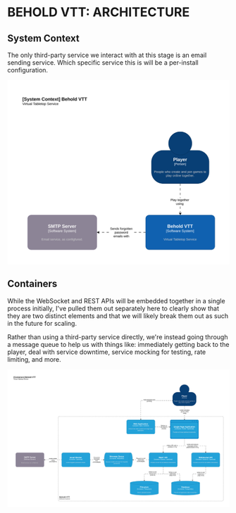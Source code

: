 BEHOLD VTT: ARCHITECTURE
========================

## System Context

The only third-party service we interact with at this stage is an email sending service.  Which
specific service this is will be a per-install configuration.

![C4 System Context Diagram](./images/c4-context.drawio.svg)

## Containers

While the WebSocket and REST APIs will be embedded together in a single process initially, I've
pulled them out separately here to clearly show that they are two distinct elements and that we will
likely break them out as such in the future for scaling.

Rather than using a third-party service directly, we're instead going through a message queue to
help us with things like: immediately getting back to the player, deal with service downtime,
service mocking for testing, rate limiting, and more.

![C4 Container Diagram](./images/c4-containers.drawio.svg)